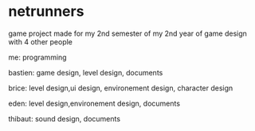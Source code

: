 # netrunners
game project made for my 2nd semester of my 2nd year of game design with 4 other people

me: programming

bastien: game design, level design, documents

brice: level design,ui design, environement design, character design

eden: level design,environement design, documents

thibaut: sound design, documents
